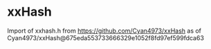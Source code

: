 # xxHash

Import of xxhash.h from https://github.com/Cyan4973/xxHash as of Cyan4973/xxHash@675eda553733666329e1052f8fd97ef599fdca63
